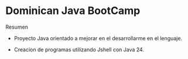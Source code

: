 # Dominican Java BootCamp

Resumen
- Proyecto Java orientado a mejorar en el desarrollarme en el lenguaje. 

- Creacion de programas utilizando Jshell con Java 24.